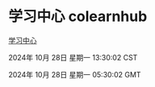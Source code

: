 # 学习中心 colearnhub
[学习中心](http://219.139.197.74:56308/colearnhub/)

2024年 10月 28日 星期一 13:30:02 CST

2024年 10月 28日 星期一 05:30:02 GMT

